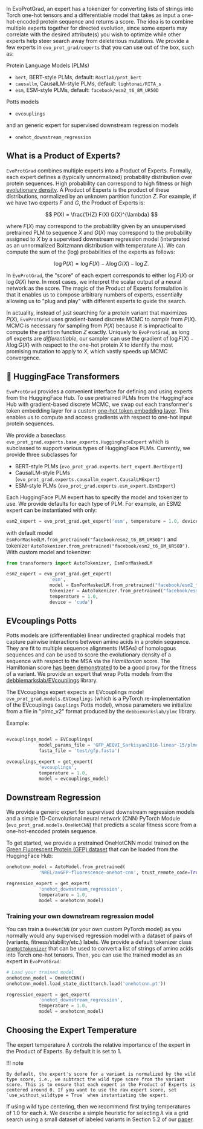 In EvoProtGrad, an expert has a tokenizer for converting lists of strings into Torch one-hot tensors and a differentiable model that takes as input a one-hot-encoded protein sequence and returns a score. The idea is to combine multiple experts together for directed evolution, since some experts may correlate with the desired attribute(s) you wish to optimize while other experts help steer search away from deleterious mutations. We provide a few  experts in `evo_prot_grad/experts` that you can use out of the box, such as:

Protein Language Models (PLMs)

- `bert`, BERT-style PLMs, default: `Rostlab/prot_bert`
- `causallm`, CausalLM-style PLMs, default: `lightonai/RITA_s`
- `esm`, ESM-style PLMs, default: `facebook/esm2_t6_8M_UR50D`

Potts models

- `evcouplings`

and an generic expert for supervised downstream regression models

- `onehot_downstream_regression`


## What is a Product of Experts?

`EvoProtGrad` combines multiple experts into a Product of Experts.
Formally, each expert defines a (typically unnormalized) probability distribution over protein sequences. High probability can correspond to high fitness or high [evolutionary density](https://www.nature.com/articles/s41587-021-01146-5). 
A Product of Experts is the product of these distributions, normalized by an unknown partition function $Z$.
For example, if we have two experts $F$ and $G$, the Product of Experts is:

$$
P(X) = \frac{1}{Z}  F(X) G(X)^{\lambda}
$$


where $F(X)$ may correspond to the probability given by an unsupervised pretrained PLM to sequence $X$ and $G(X)$ may correspond to the probability assigned to $X$ by a supervised downstream regression model (interpreted as an unnormalized Boltzmann distribution with temperature $\lambda$). We can compute the sum of the (log) probabilities of the experts as follows:

$$
\log P(X) = \log F(X) - \lambda \log G(X) - \log Z.
$$

In `EvoProtGrad`, the "score" of each expert corresponds to either $\log F(X)$ or $\log G(X)$ here. In most cases, we interpret the scalar output of a neural network as the score.
The magic of the Product of Experts formulation is that it enables us to compose arbitrary numbers of experts, essentially allowing us to "plug and play" with different experts to guide the search.

In actuality, instead of just searching for a protein variant that maximizes $P(X)$, `EvoProtGrad` uses gradient-based discrete MCMC to *sample* from $P(X)$.
MCMC is necessary for sampling from $P(X)$ because it is impractical to compute the partition function $Z$ exactly.
Uniquely to `EvoProtGrad`, as long *all* experts are *differentiable*, our sampler can use the gradient of $\log F(X) - \lambda \log G(X)$ with respect to the one-hot protein $X$ to identify the most promising mutation to apply to $X$, which vastly speeds up MCMC convergence.

##  🤗 HuggingFace Transformers 

`EvoProtGrad` provides a convenient interface for defining and using experts from the HuggingFace Hub.
To use pretrained PLMs from the HuggingFace Hub with gradient-based discrete MCMC, we swap out each transformer's token embedding layer for a custom [one-hot token embedding layer](https://nrel.github.io/EvoProtGrad/api/common/embeddings/#onehotembedding). This enables us to compute and access gradients with respect to one-hot input protein sequences.

We provide a baseclass `evo_prot_grad.experts.base_experts.HuggingFaceExpert` which is subclassed to support various types of HuggingFace PLMs. Currently, we provide three subclasses for

- BERT-style PLMs (`evo_prot_grad.experts.bert_expert.BertExpert`)
- CausalLM-style PLMs (`evo_prot_grad.experts.causallm_expert.CausalLMExpert`)
- ESM-style PLMs (`evo_prot_grad.experts.esm_expert.EsmExpert`)

Each HuggingFace PLM expert has to specify the model and tokenizer to use. We provide defaults for each type of PLM. 
For example, an ESM2 expert can be instantiated with only:

```python
esm2_expert = evo_prot_grad.get_expert('esm', temperature = 1.0, device = 'cuda')
```

with default model `EsmForMaskedLM.from_pretrained("facebook/esm2_t6_8M_UR50D")` and tokenizer `AutoTokenizer.from_pretrained("facebook/esm2_t6_8M_UR50D")`.
With custom model and tokenizer:

```python
from transformers import AutoTokenizer, EsmForMaskedLM

esm2_expert = evo_prot_grad.get_expert(
                'esm',
                model = EsmForMaskedLM.from_pretrained("facebook/esm2_t33_650M_UR50D"),
                tokenizer = AutoTokenizer.from_pretrained("facebook/esm2_t33_650M_UR50D"),
                temperature = 1.0,
                device = 'cuda')
```

## EVcouplings Potts

Potts models are (differentiable) linear undirected graphical models that capture pairwise interactions between amino acids in a protein sequence. 
They are fit to multiple sequence alignments (MSAs) of homologous sequences and can be used to score the evolutionary density of a sequence with respect to the MSA via the *Hamiltonian* score. 
The Hamiltonian score [has been demonstrated](https://www.nature.com/articles/s41587-021-01146-5) to be a good proxy for the fitness of a variant.
We provide an expert that wrap Potts models from the [debbiemarkslab/EVcouplings](https://github.com/debbiemarkslab/EVcouplings) library.

The EVcouplings expert expects an EVcouplings model `evo_prot_grad.models.EVCouplings` (which is a PyTorch re-implementation of the EVcouplings `Couplings` Potts model), whose parameters we initialize from a file in "plmc_v2" format produced by the `debbiemarkslab/plmc` library.

Example:

```python

evcouplings_model = EVCouplings(
            model_params_file = 'GFP_AEQVI_Sarkisyan2016-linear-15/plmc/uniref100.model_params',
            fasta_file = 'test/gfp.fasta')

evcouplings_expert = get_expert(
            'evcouplings', 
            temperature = 1.0,
            model = evcouplings_model)
```

## Downstream Regression

We provide a generic expert for supervised downstream regression models and a simple 1D-Convolutional neural network (CNN) PyTorch Module (`evo_prot_grad.models.OneHotCNN`) that predicts a scalar fitness score from a one-hot-encoded protein sequence.

To get started, we provide a pretrained OneHotCNN model trained on the [Green Fluorescent Protein (GFP) dataset](https://datadryad.org/stash/dataset/doi:10.6078/D1K71B) that can be loaded from the HuggingFace Hub:

```python
onehotcnn_model = AutoModel.from_pretrained(
            'NREL/avGFP-fluorescence-onehot-cnn', trust_remote_code=True)

regression_expert = get_expert(
            'onehot_downstream_regression',
            temperature = 1.0,
            model = onehotcnn_model)
```

### Training your own downstream regression model

You can train a `OneHotCNN` (or your own custom PyTorch model) as you normally would any supervised regression model with a dataset of pairs of (variants, fitness/stability/etc.) labels. We provide a default tokenizer class [`OneHotTokenizer`](https://nrel.github.io/EvoProtGrad/api/common/tokenizers) that can be used to convert a list of strings of amino acids into Torch one-hot tensors. Then, you can use the trained model as an expert in `EvoProtGrad`:

```python
# Load your trained model
onehotcnn_model = OneHotCNN()
onehotcnn_model.load_state_dict(torch.load('onehotcnn.pt'))

regression_expert = get_expert(
            'onehot_downstream_regression',
            temperature = 1.0,
            model = onehotcnn_model)
```

## Choosing the Expert Temperature

The expert temperature $\lambda$ controls the relative importance of the expert in the Product of Experts. By default it is set to 1. 

!!! note 

    By default, the expert's score for a variant is normalized by the wild type score, i.e., we subtract the wild type score from the variant score. This is to ensure that each expert in the Product of Experts is centered around 0. If you want to use the raw expert score, set `use_without_wildtype = True` when instantiating the expert.

If using wild type centering, then we recommend first trying temperatures of 1.0 for each $\lambda$. 
We describe a simple heuristic for selecting $\lambda$ via a grid search using a small dataset of labeled variants in Section 5.2 of our [paper](https://doi.org/10.1088/2632-2153/accacd).